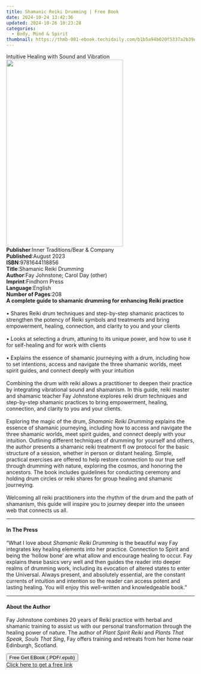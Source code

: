 ```yaml
---
title: Shamanic Reiki Drumming | Free Book
date: 2024-10-24 13:42:36
updated: 2024-10-26 10:23:28
categories:
  - Body, Mind & Spirit
thumbnail: https://thmb-001-ebook.techidaily.com/b1b5a94b020f5337a2b39e14c0c6fccdc4641d02698f9b0e7e9bcd8a39a10095.jpg
---
```

<main id="book-container">
  <div class="flex flex-col">
    <div class="book-brief flex-1 py-6 px-4 sm:p-6 md:py-10 md:px-8">
      <!-- brief-->
      <div class="book-brief-main">
        Intuitive Healing with Sound and Vibration
      </div>
    </div>
    <div
      class="book-meta-info flex-1 grid gap-4 col-start-1 col-end-3 row-start-1 sm:mb-6 sm:grid-cols-4 lg:gap-6 lg:col-start-2 lg:row-end-6 lg:row-span-6 lg:mb-0"
    >
      <div
        class="book-meta-info-left place-content-center mt-4 p-4 text-sm leading-6 col-start-2 col-span-2 dark:text-slate-400"
      >
        <img
          class="w-full h-500 object-cover rounded-lg sm:h-255 sm:col-span-2 lg:col-span-full"
          src="https://img-001-ebook.techidaily.com/251de8da2add6ac2e712cf476f7b1baee3c66353f52bbf2be3a6b365f79a25d7.jpg"
          alt=""
          width="312"
          height="500"
        />
      </div>
      <div
        class="book-meta-info-right mt-2 col-start-1 row-start-2 col-span-3 self-center"
      >
        <!-- meta data  -->
        <div class="flex flex-col px-4 md:px-8">
          <div class="flex-1">
            <strong>Publisher</strong>:<span class="px-2"
              >Inner Traditions/Bear &amp; Company</span
            >
          </div>
          <div class="flex-1">
            <strong>Published</strong>:<span class="px-2">August 2023</span>
          </div>
          <div class="flex-1">
            <strong>ISBN</strong>:<span class="px-2">9781644118856</span>
          </div>
          <div class="flex-1">
            <strong>Title</strong>:<span class="px-2"
              >Shamanic Reiki Drumming</span
            >
          </div>
          <div class="flex-1">
            <strong>Author</strong>:<span class="px-2"
              >Fay Johnstone; Carol Day (other)</span
            >
          </div>
          <div class="flex-1">
            <strong>Imprint</strong>:<span class="px-2">Findhorn Press</span>
          </div>
          <div class="flex-1">
            <strong>Language</strong>:<span class="px-2">English</span>
          </div>
          <div class="flex-1">
            <strong>Number of Pages</strong>:<span class="px-2">208</span>
          </div>
        </div>
      </div>
    </div>
    <div class="book-description flex-1 py-6 px-4 sm:p-6 md:py-10 md:px-8">
      <div class="book-description-main">
        <div accordion-content="" id="description">
          <b
            >A complete guide to shamanic drumming for enhancing Reiki
            practice</b
          ><br /><br />• Shares Reiki drum techniques and step-by-step shamanic
          practices to strengthen the potency of Reiki symbols and treatments
          and bring empowerment, healing, connection, and clarity to you and
          your clients<br /><br />• Looks at selecting a drum, attuning to its
          unique power, and how to use it for self-healing and for work with
          clients<br /><br />• Explains the essence of shamanic journeying with
          a drum, including how to set intentions, access and navigate the three
          shamanic worlds, meet spirit guides, and connect deeply with your
          intuition<br /><br />Combining the drum with reiki allows a
          practitioner to deepen their practice by integrating vibrational sound
          and shamanism. In this guide, reiki master and shamanic teacher Fay
          Johnstone explores reiki drum techniques and step-by-step shamanic
          practices to bring empowerment, healing, connection, and clarity to
          you and your clients. <br /><br />Exploring the magic of the drum,
          <i>Shamanic Reiki Drumming</i> explains the essence of shamanic
          journeying, including how to access and navigate the three shamanic
          worlds, meet spirit guides, and connect deeply with your intuition.
          Outlining different techniques of drumming for yourself and others,
          the author presents a shamanic reiki treatment fl ow protocol for the
          basic structure of a session, whether in person or distant healing.
          Simple, practical exercises are offered to help restore connection to
          our true self through drumming with nature, exploring the cosmos, and
          honoring the ancestors. The book includes guidelines for conducting
          ceremony and holding drum circles or reiki shares for group healing
          and shamanic journeying. <br /><br />Welcoming all reiki practitioners
          into the rhythm of the drum and the path of shamanism, this guide will
          inspire you to journey deeper into the unseen web that connects us
          all.
        </div>
        <div class="accordion-fader"></div>
      </div>
    </div>
    <div class="book-excerpts flex-1 py-6 px-4 sm:p-6 md:py-10 md:px-8">
      <!-- excerpts-->
      <div class="book-excerpts-main">
        <hr />
        <h4 class="placeholder placeholder-heading">
          <span>In The Press</span>
        </h4>
        <p>
          “What I love about <i>Shamanic Reiki Drumming</i> is the beautiful way
          Fay integrates key healing elements into her practice. Connection to
          Spirit and being the ‘hollow bone’ are what allow and encourage
          healing to occur. Fay explains these basics very well and then guides
          the reader into deeper realms of drumming work, including its
          evocation of altered states to enter the Universal. Always present,
          and absolutely essential, are the constant currents of intuition and
          intention so the reader can access potent and lasting healing. You
          will enjoy this well-written and knowledgeable book.”
        </p>
      </div>
    </div>
    <div class="book-about-author flex-1 py-6 px-4 sm:p-6 md:py-10 md:px-8">
      <!-- about author-->
      <div class="book-main-author-main">
        <hr />
        <h4 class="placeholder placeholder-heading">
          <span>About the Author</span>
        </h4>
        <p>
          Fay Johnstone combines 20 years of Reiki practice with herbal and
          shamanic training to assist us with our personal transformation
          through the healing power of nature. The author of
          <i>Plant Spirit Reiki</i> and
          <i>Plants That Speak, Souls That Sing</i>, Fay offers training and
          retreats from her home near Edinburgh, Scotland.
        </p>
      </div>
    </div>
    <div class="book-free-get flex-1 py-6 px-4 sm:p-6 md:py-10 md:px-8">
      <button
        id="btn-free-get"
        class="bg-blue-500 hover:bg-blue-700 text-white font-bold py-2 px-4 rounded"
      >
        Free Get EBook (.PDF/.epub)
      </button>
      <div id="countdown-display" class="px-2 text-lg mt-2"></div>
      <a
        id="free-link"
        class="hidden bg-blue-500 hover:bg-blue-700 text-white font-bold py-2 px-4 rounded"
        href="https://www.ebooks.com/en-us/book/210769686/shamanic-reiki-drumming/fay-johnstone/"
        target="_blank"
        >Click here to get a free link</a
      >
    </div>
    <script>
      let countdownTime = 0;
      let countdownInterval = null;
      document
        .getElementById('btn-free-get')
        .addEventListener('click', startCountdown);
      function startCountdown() {
        countdownTime = new Date().getTime() + 60000 * 3;
        countdownInterval = setInterval(updateCountdown, 1000);
        document.getElementById('btn-free-get').disabled = true;
        document
          .getElementById('btn-free-get')
          .classList.add('bg-gray-500', 'cursor-not-allowed');
      }
      function updateCountdown() {
        let currentTime = new Date().getTime();
        let timeLeft = countdownTime - currentTime;
        let secondsLeft = Math.floor(timeLeft / 1000);
        document.getElementById('countdown-display').innerHTML =
          `Remaining time: ${secondsLeft} seconds.`;
        if (secondsLeft <= 0) {
          clearInterval(countdownInterval);
          document.getElementById('btn-free-get').classList.add('hidden');
          document.getElementById('free-link').classList.remove('hidden');
          document.getElementById('countdown-display').innerHTML = '';
        }
      }
    </script>
  </div>
</main>
